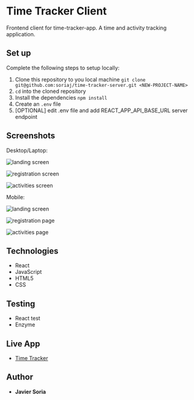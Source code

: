 # Time Tracker Client

Frontend client for time-tracker-app. A time and activity tracking application.

## Set up

Complete the following steps to setup locally:

1. Clone this repository to you local machine `git clone git@github.com:soriaj/time-tracker-server.git <NEW-PROJECT-NAME>`
2. `cd` into the cloned repository
3. Install the dependencies `npm install`
4. Create an `.env` file
5. [OPTIONAL] edit .env file and add REACT_APP_API_BASE_URL server endpoint

## Screenshots

Desktop/Laptop: 

![landing screen](https://lh3.googleusercontent.com/IJQilSjFhZyrAs_Vt9tgCTDl8GD65kEyMuEAAB05zxVmF2rN2t23eTVY0hrTkiMx3K66twbo33dOUezROFaCbp-dtBRgdvawuUfX5uqOTQ7wCKiYkc6fL4-75SlJ8V9a4w_SvhFQueI-Sz68J0IOFqbDgZo2YjwuQQ3tx4_U6dY48-Mn682YWYRaVO-v8vaqTWGkSTL3cqUTibAAT9G_4yHdCLJEDALT1eVIxAmDeH1NiWvM7Yn3iba1-KRS4rvO52tayF9iYXMSbfcvP4S_LUZlQFbe3OILXyVrJWfqSz2fX4TO35HBd2o8-1fhKnExY_2vcmO6IILAKSVTLoICLLfQ1jrPMkW3CcfXNbEjP5cz2fPa_G-XqlsDRSxctY3CsJMkDCnCUf8paHAPDWTdB5ejQrKWBDQ8l__vcwvsIaTg7n9gYNgcKjlKtQoTXkXCNPIHITFYyhajYJ5NTlDLoFoY50yzaMVY3RD_F7USLUhtL2A34qcF1VVgIHuH-AJSC3lelF3kkry8FmbM8znPUybXHY-pOFQgJ1I5uG3z3Q9KfMmgNruch7QuY_nY9w0IR6kXIjDoT4hKF8q_C-gJL2_XH_8SS5g6jsY2dVJ4H5wp65n6bF-hF7Sa_r7EcftYIrmepI2_QvCgxTXHlGoaMdi40BQEnZnEegdC106mTvxZmmlW4kb2=w958-h631-no)

![registration screen](https://lh3.googleusercontent.com/nHWyqEO-z6DI6Lxb53BOLWkKGCv_5eaAtqpHWGXMCgFPBh0CgvCNxud8HgmTyw1FWdkV_V0i4v8ttddh80KlhxGy7Abv4_5bmrG4P32ffrAiUNgQ154hlUxuIXFn_TJkW6uzzE0uFwyusQSRwt_gXs7XV51iFetapEbWThG4niIu4TyYWyaPfzuXjNgpGTG3JO07sf8k7in3XFR_1OI_0PZXrRm3pDp4ajoAixaKFr7AjnBsaJMfm_U9KK9q9tDuJQh13WZoZBd3Uog_PclhuWEFwxh0dZK_gPTB3Xufc_ZvYN0cF96lm2gvJxETfw2uBCWDA_y1bHez2lcPIpvi5kYZupliPoK1Xs9_VkRvyae9uppzPppm2Idw6ZeA2Jrum6TuhkwcwSwky58sPE4ShpPYos1XKXUTgN-wQj2aOaIjpnt4suPAmcHZ7AXClKbs7yvGe6aZEq5P1Oe6whOtWXQww5g2MQINaWQ5EB4A-OfWIDEhCRTH0qo1Mrs_RfvO0AbnOUZj7cQ3oguXjmlLwwYlfWSIFCDEw55dAeXF8abiKek7MvAOO9jSXFwZXBv6_0Wxjwk4vbMQl76XtJQ5fex7w5PZmst9TJtEfHtvDSVYHE70T2PiMrvID7D1GyWZXv-w3KdhDxkslNp_ZH1k0XCj1EzM1WqQp9xWxG2t2oksmL3-cvo0=w941-h721-no)

![activities screen](https://lh3.googleusercontent.com/h8uOL8zRrki6MRuCo7f7ZmZljd9Npofg-IjE251Ji2HIRgQQD4rjIiZa18i83_oHND1wGk-810zPL2B9gYPWwOBAyFGxiM6fJU9MlJDVJq1Dwr0_TXN1Ok5qrrMUTgFBfZ0eV8WTDtepHlI3QHX-_XQWqb1J8XqrKNBZ0LLbrZO8zLYNZ1KwqT9GeQhuyEDwEfCtK8rtNNTdlse9nMcK5rQZa-PQUYC0MoRXBdWui6NEQrbMt6TpbERFV1r6G--pW_uOUWiNtLgvHrnAqxCU_zGj6Zgu1LkZNo6Qz-qjfcHAPO4a6yITeOyacweNPOyNxge7j_fGRinmZgYL6C4_F_cZ3LlG7LWvzj6xsL9y33TutNgSyPo-Pk7FTqvxmUA0tot1v4dM4KE4yk6pwvCPItmhn-d8vjOTj-C8ECbAu5zK2nKMyCq4tO0Yc9W9IAiknTk2uYB7yrxbz4cNfr-o1SB96Y8c6u5TufPASAFuvaF88x4aq8eWNMvz_iAdUTbyKq9Ie92LEE-Ac3tjVhoTOf0t3qCTd8uUAoZQWgx-0X1Vs9V979HlsQTGqI9Oozka8wIKwRsNlEv9kuywS6PnSUwPmKXVDZUuh4oZAFEzR70lJPQQf5yUGm26dIO-b8a0D2UrTeB2RssWSRSRKzj8O4KAsARxAZFmyhvlfuqRjUdoWrhuj73h=w958-h728-no)


Mobile:

![landing screen](https://lh3.googleusercontent.com/nKezDsratreyA0HO1zsS8jnBIZ4NMSeAwYzcWGuX9rIK2W1k8h5C4Q1yLGxFRrjw0Wux48MBwh9PFhBgFKzljpp0O-UniXicQf2-ZUHMRWQULo33ekdrT01Pfc5G2-qiaYQCiU-00fb6CI-a6q-RHEGLCNwuxyVh1YcIu64_uX2DfqF4oO--7AxFms_uWGguXMouZNoIa2eNm6wWJr2bUNKi2GAx-qV16UXg201V4xOhCUdGyScBwFuYNwaRV6znbQ6I5J7biW6lZqmusnhRsf_fEgcSUqYpdZhyGgK88Avku3CiG-y-OxX-Shb_iOBWjqbOcjFR_fbTCnUGDN-mENpVy-LcbxnKf68BTfqmroDSos49yrgD0hMlzDHW7spLxzckPlbef3kYHhL7-NoQft-tA8IWoIWk1Ps62dyJtFbkc6YxZYZg81PdBaYe0IDgk3-L87R_32b6vtxBSd-Pkn1UtH8JQR44MWiB_UC6Bx2UMv3690r4HJPVufgWo_HkTVE8eCRhnwooQh3huFWIKAaP7pV8YE-frKlDFIIxfq1DURyHnigp9_0FBecgH69zvwhgtJbvpoqyXPc46ZpXw-24qdml9elvuGEu2sEEY4kVh0NLo5pUDyPS-kLCmPiaGrxMwIuhI9V_ZPSUNVFF5v6HDbcc1JZLQmmCsWaNfKnLtYlswzzV=w320-h480-no)

![registration page](https://lh3.googleusercontent.com/ztgUzXeOp_l0EFdt0DD5wIBc9h20JH0nqVSurex-8rmRDUQY1fCcU8i0q06ItPKPk4vWuc-amzSDgruKFK3hC4OCYN0lsUGOWrkN4oI_L-4JWAbKwhrRWFnlHFaajgBBSNJ2zga7z3ioNRIE5bi6Lf41Dw8TIOhQ5VW9iWAPzCk_c3i-Eb5PJcLL5bE6s6lQhv0Kr5LdnjaTHWn-4TNEIVpuS3NSkEbPKMA8oSWzey1IpU0b2tUPWd8V9Pqqj_pG42PTIx0hQ8LegQ0olyhT63wP0tFMTAls7VHZaYBgsrgjBOtXcUXlEmHZFB6UTPraf9OKuZ2_Z83QsgGIcO-7qKUzEWfRZsQLssghF509yJ82XsXNDnICDTtANjVJDwBFr5ZEjadSJtHL1WgrcIso0YnTrS6T3fLgd0CKRUALatHixHTi4sOUXKDJtQ07kJGXYLcfhJr15kpBf1-MpArl2v-4rfnwFQELXgdhi_AY6-WqzT7XGAF2dbo_H7IjblvEKF_VIC_hoNk80vyRiwfZn2q14SA9ECkkp4pQpR9gzBy1VVRFc21RvAfwMXmwnEr3QLXOjuMzf2dm3DsyMhEBLO1_HKZ-L2SauHwQz4hF-YJ75-xgV_fjOSVG6m3WgMwXyft2XcVZtTo53zPx2GTVhQSdszigCpN_S-qCkcMgHK4_oV6gTpkF=w320-h764-no)

![activities page](https://lh3.googleusercontent.com/3T8APLaOu9t0W8O05gFOHZNBjqEbajEt2RZgfahPMSgy31_MFIR7QSnbKZeAS15QDd40wwJujH8A74bAJV0UjL32I1hNZa5GnC19_DF8lLpaFc6D2XYJXu2I180gpyLXcpUG1hM3eUonIMCvAa3S-QB-Cx9QvdIeSSmeal0lRrOWCHz0CoWQ1uGdzKTcPSzbKVjeEeJyroVLZamllMixGVq67TynSNbXyWUbcuGQOTo9fwCb6dBCnogVYBSutu7BasA2k7xjpggodgJqc1lmpol8k4GMhzwYnuaVQx_I2mWKnre6XacIK3p4Ulpf0E8eUsB2DvnnaO9MD58QnHtuK6eR1S4WOvHNxn_IqJ4gSALtLxR8yc3pzUb_mi8XBjzhB0Gu5TBCOz026IXd_0J5r7O17790QYjOSJJnnBsUTw07yhHPIj7UnluAtWcCeaYFyZkgGOrM0bG6ynHfwGRtc2Fa3DfLOyeU6UQnnc53uD7EygUtzXic6HuKeUdi1E9qOWyvjaLeC6VBUbIU3lpwjIN4Rb10HUVh6iDfK5Axmh8zciu_xBxmLKvJTirxuXu5ku86miAmjd9fUL2wCGhWLJsbDnPMEk4ZnZKaRkJO8mjTpg3lg2DaO4K8lOY66X1CvYo8VCN35-Z1QaOXllVWtfcm1A5QTdG2b3hRUD6tnH-irMQaMwe6=w320-h773-no)

## Technologies
- React
- JavaScript
- HTML5
- CSS

## Testing 
- React test
- Enzyme

## Live App

- [Time Tracker](https://prod-timetracker.javiersoria.now.sh/)

## Author

* **Javier Soria**